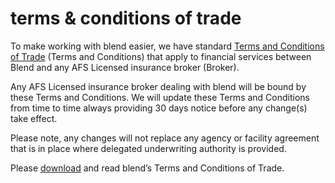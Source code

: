 # terms & conditions of trade

To make working with blend easier, we have standard <a href="Blend Terms and Conditions of Trade 1117.pdf" download="Blend Terms and Conditions of Trade 1117.pdf">Terms and Conditions of Trade</a> (Terms and Conditions) that apply to financial services between Blend and any AFS Licensed insurance broker (Broker).

Any AFS Licensed insurance broker dealing with blend will be bound by
these Terms and Conditions. We will update these Terms and Conditions
from time to time always providing 30 days notice before any change(s)
take effect.

Please note, any changes will not replace any agency or facility
agreement that is in place where delegated underwriting authority is
provided.

Please <a href="Blend Terms and Conditions of Trade 1117.pdf" download="Blend Terms and Conditions of Trade 1117.pdf">download</a> and read blend’s Terms and Conditions of Trade.